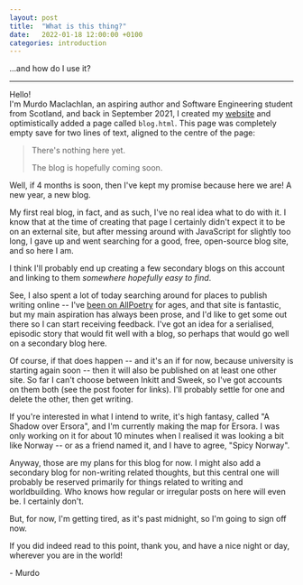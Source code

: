 ```yaml
---
layout: post
title:  "What is this thing?"
date:   2022-01-18 12:00:00 +0100
categories: introduction
---
```

...and how do I use it?

---

Hello!  
I'm Murdo Maclachlan, an aspiring author and Software Engineering student from Scotland, and back in September 2021, I created my [website](https://murdomaclachlan.github.io/website/) and optimistically added a page called `blog.html`. This page was completely empty save for two lines of text, aligned to the centre of the page:

<!--more-->

> There's nothing here yet.
>
> The blog is hopefully coming soon.

Well, if 4 months is soon, then I've kept my promise because here we are! A new year, a new blog.

My first real blog, in fact, and as such, I've no real idea what to do with it. I know that at the time of creating that page I certainly didn't expect it to be on an external site, but after messing around with JavaScript for slightly too long, I gave up and went searching for a good, free, open-source blog site, and so here I am.

I think I'll probably end up creating a few secondary blogs on this account and linking to them *somewhere hopefully easy to find*.

See, I also spent a lot of today searching around for places to publish writing online -- I've [been on AllPoetry](https://allpoetry.com/Murdo_Maclachlan) for ages, and that site is fantastic, but my main aspiration has always been prose, and I'd like to get some out there so I can start receiving feedback. I've got an idea for a serialised, episodic story that would fit well with a blog, so perhaps that would go well on a secondary blog here.

Of course, if that does happen -- and it's an if for now, because university is starting again soon -- then it will also be published on at least one other site. So far I can't choose between Inkitt and Sweek, so I've got accounts on them both (see the post footer for links). I'll probably settle for one and delete the other, then get writing.

If you're interested in what I intend to write, it's high fantasy, called "A Shadow over Ersora", and I'm currently making the map for Ersora. I was only working on it for about 10 minutes when I realised it was looking a bit like Norway -- or as a friend named it, and I have to agree, "Spicy Norway".

Anyway, those are my plans for this blog for now. I might also add a secondary blog for non-writing related thoughts, but this central one will probably be reserved primarily for things related to writing and worldbuilding. Who knows how regular or irregular posts on here will even be. I certainly don't.

But, for now, I'm getting tired, as it's past midnight, so I'm going to sign off now.

If you did indeed read to this point, thank you, and have a nice night or day, wherever you are in the world!

\- Murdo
